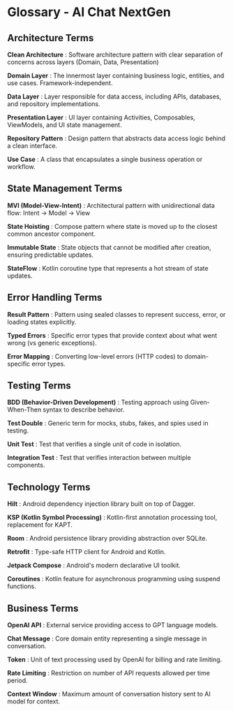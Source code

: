 # Glossary - AI Chat NextGen

## Architecture Terms

**Clean Architecture**
: Software architecture pattern with clear separation of concerns across layers (Domain, Data, Presentation)

**Domain Layer**
: The innermost layer containing business logic, entities, and use cases. Framework-independent.

**Data Layer**
: Layer responsible for data access, including APIs, databases, and repository implementations.

**Presentation Layer**
: UI layer containing Activities, Composables, ViewModels, and UI state management.

**Repository Pattern**
: Design pattern that abstracts data access logic behind a clean interface.

**Use Case**
: A class that encapsulates a single business operation or workflow.

## State Management Terms

**MVI (Model-View-Intent)**
: Architectural pattern with unidirectional data flow: Intent → Model → View

**State Hoisting**
: Compose pattern where state is moved up to the closest common ancestor component.

**Immutable State**
: State objects that cannot be modified after creation, ensuring predictable updates.

**StateFlow**
: Kotlin coroutine type that represents a hot stream of state updates.

## Error Handling Terms

**Result Pattern**
: Pattern using sealed classes to represent success, error, or loading states explicitly.

**Typed Errors**
: Specific error types that provide context about what went wrong (vs generic exceptions).

**Error Mapping**
: Converting low-level errors (HTTP codes) to domain-specific error types.

## Testing Terms

**BDD (Behavior-Driven Development)**
: Testing approach using Given-When-Then syntax to describe behavior.

**Test Double**
: Generic term for mocks, stubs, fakes, and spies used in testing.

**Unit Test**
: Test that verifies a single unit of code in isolation.

**Integration Test**
: Test that verifies interaction between multiple components.

## Technology Terms

**Hilt**
: Android dependency injection library built on top of Dagger.

**KSP (Kotlin Symbol Processing)**
: Kotlin-first annotation processing tool, replacement for KAPT.

**Room**
: Android persistence library providing abstraction over SQLite.

**Retrofit**
: Type-safe HTTP client for Android and Kotlin.

**Jetpack Compose**
: Android's modern declarative UI toolkit.

**Coroutines**
: Kotlin feature for asynchronous programming using suspend functions.

## Business Terms

**OpenAI API**
: External service providing access to GPT language models.

**Chat Message**
: Core domain entity representing a single message in conversation.

**Token**
: Unit of text processing used by OpenAI for billing and rate limiting.

**Rate Limiting**
: Restriction on number of API requests allowed per time period.

**Context Window**
: Maximum amount of conversation history sent to AI model for context.
